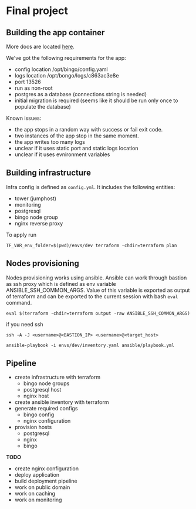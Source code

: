 # Final project

## Building the app container

More docs are located [here](./build/README.md).

We've got the following requirements for the app:

- config location /opt/bingo/config.yaml
- logs location /opt/bongo/logs/c863ac3e8e
- port 13526
- run as non-root
- postgres as a database (connections string is needed)
- initial migration is required (seems like it should be run only once to populate the database)

Known issues:

- the app stops in a random way with success or fail exit code. 
- two instances of the app stop in the same moment. 
- the app writes too many logs
- unclear if it uses static port and static logs location
- unclear if it uses evnironment variables

## Building infrastructure

Infra config is defined as `config.yml`. It includes the following entities:

- tower (jumphost)
- monitoring
- postgresql
- bingo node group
- nginx reverse proxy

To apply run

```
TF_VAR_env_folder=$(pwd)/envs/dev terraform -chdir=terraform plan

```

## Nodes provisioning

Nodes provisioning works using ansible. Ansible can work through bastion as ssh proxy which is defined as env variable ANSIBLE_SSH_COMMON_ARGS. Value of this variable is exported as output of terraform and can be exported to the current session with bash `eval` command.

```
eval $(terraform -chdir=terraform output -raw ANSIBLE_SSH_COMMON_ARGS)
```

if you need ssh
```
ssh -A -J <username>@<BASTION_IP> <username>@<target_host>
```

```
ansible-playbook -i envs/dev/inventory.yaml ansible/playbook.yml
```

## Pipeline

- create infrastructure with terraform
  - bingo node groups
  - postgresql host
  - nginx host
- create ansible inventory with terraform
- generate required configs
  - bingo config
  - nginx configuration
- provision hosts
  - postgresql
  - nginx
  - bingo

**TODO**

- create nginx configuration
- deploy application
- build deployment pipeline
- work on public domain
- work on caching
- work on monitoring